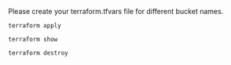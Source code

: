 Please create your terraform.tfvars file for different bucket names.

```
terraform apply
```

```
terraform show
```

```
terraform destroy
```
